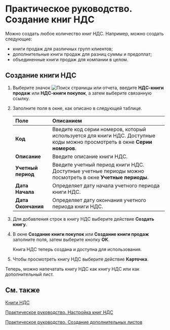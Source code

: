 # Практическое руководство. Создание книг НДС

 Можно создать любое количество книг НДС. Например, можно создать следующие: 

- книги продаж для различных групп клиентов;
- дополнительные книги продаж для разниц суммы и предоплат;
- объединенные книги продаж для компании в целом.

 

## Создание книги НДС

1. Выберите значок ![Поиск страницы или отчета](https://github.com/DianaMalina/dynamics365smb-docs/blob/live/business-central/LocalFunctionality/Russia/1.png), введите **НДС-книги продаж** или **НДС-книги покупок**, а затем выберите связанную ссылку.

2. Заполните поля в окне, как описано в следующей таблице.

   | Поле               | Описанием                                                    |
   | :----------------- | :----------------------------------------------------------- |
   | **Код**            | Введите код серии номеров, который используется для книги НДС. Доступные коды можно просмотреть в окне **Серии номеров**. |
   | **Описание**       | Введите описание книги НДС.                                  |
   | **Учетный период** | Введите учетный период книги НДС. Доступные учетные периоды можно посмотреть в окне **Учетные периоды**. |
   | **Дата Начала**    | Определяет дату начала учетного периода книги НДС.           |
   | **Дата Окончания** | Определяет дату окончания учетного периода книги НДС.        |

3. Для добавления строк в книгу НДС выберите действие **Создать книгу**.

4. В окне **Создание книги покупок** или **Создание книги продаж** заполните поля, затем выберите кнопку **ОК**.

   Книга НДС теперь создана и доступна для использования.

5. Чтобы просмотреть книгу НДС выберите действие **Карточка**.

 

Теперь, можно напечатать книгу НДС как книгу НДС или как дополнительный лист.

 

## См. также

[Книги НДС](https://github.com/DianaMalina/dynamics365smb-docs/blob/live/business-central/LocalFunctionality/Russia/vat-ledgers.md)

[Практическое руководство. Настройка книг НДС](https://github.com/DianaMalina/dynamics365smb-docs/blob/live/business-central/LocalFunctionality/Russia/how-to-set-up-vat-ledgers.md)

[Практическое руководство. Создание дополнительных листов](https://github.com/DianaMalina/dynamics365smb-docs/blob/live/business-central/LocalFunctionality/Russia/how-to-create-additional-sheets.md)
